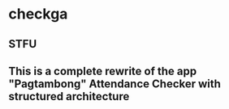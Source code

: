 # checkga

## STFU

## This is a complete rewrite of the app "Pagtambong" Attendance Checker with structured architecture
